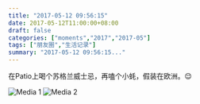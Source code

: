 ```yaml
---
title: "2017-05-12 09:56:15"
date: 2017-05-12T11:00:00+08:00
draft: false
categories: ["moments","2017","2017-05"]
tags: ["朋友圈","生活记录"]
summary: "2017-05-12 09:56:15..."
---
```


在Patio上喝个苏格兰威士忌，再嗑个小蚝，假装在欧洲。😌

![Media 1](/Moments/photos/2017-05-12/201705120956150.jpg)
![Media 2](/Moments/photos/2017-05-12/201705120956151.jpg)

